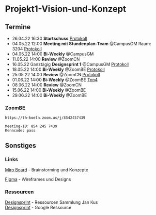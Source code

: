 # Projekt1-Vision-und-Konzept

<!-- TODO: 
## Projektrahmen

## Zielsetzung 

## Inhaltsverzeichnis
-->

## Termine

- 26.04.22 16:30 **Startschuss** [Protokoll](./protokolle/00_Prot_26-04-22.md)
- 04.05.22 12:00 **Meeting mit Stundenplan-Team** @CampusGM Raum: 3204  [Protokoll](./interviews/interview-Stundenplanteam.md)
- 04.05.22 14:00 **Bi-Weekly** @CampusGM 
- 11.05.22 14:00 **Review** @ZoomCN
- 16.05.22 Ganztägig **Designsprint 1** @CampusGM [Protokoll](./protokolle/01_Prot_16-05-22.md) 
- 18.05.22 14:00 **Bi-Weekly** @ZoomBE [Protokoll](./protokolle/02_Prot_18-05-22.md) 
- 25.05.22 14:00 **Review** @ZoomCN [Protokoll](./protokolle/03_Prot_25-05-22.md)
- 01.06.22 14:00 **Bi-Weekly** @ZoomBE [Top4](./protokolle/04_Prot_01-06-22.md)
- 08.06.22 14:00 **Review** @ZoomCN
- 15.06.22 14:00 **Bi-Weekly** @ZoomBE
- 29.06.22 14:00 **Bi-Weekly** @ZoomBE

### ZoomBE
```
https://th-koeln.zoom.us/j/8542457439

Meeting-ID: 854 245 7439
Kenncode: pass
```

## Sonstiges
### Links

[Miro Board](https://miro.com/app/board/o9J_kgMy_lc=/) - Brainstorming und Konzepte

[Figma](https://www.figma.com/file/053NZq1L2kvTOmeXZW9iS0/P1-Vision-und-Konzept-team-library?node-id=0%3A1) - Wireframes und Designs

### Ressourcen

[Designsprint](https://koos.github.io/mi-master-vuk/) - Ressourcen Sammlung Jan Kus   
[Designsprint](https://designsprintkit.withgoogle.com/methodology/overview) - Google Ressource
